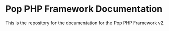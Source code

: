 Pop PHP Framework Documentation
===============================

This is the repository for the documentation for the Pop PHP Framework v2.
